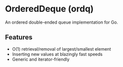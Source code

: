 # OrderedDeque (ordq)

An ordered double-ended queue implementation for Go.

## Features
- O(1) retrieval/removal of largest/smallest element
- Inserting new values at blazingly fast speeds
- Generic and iterator-friendly
